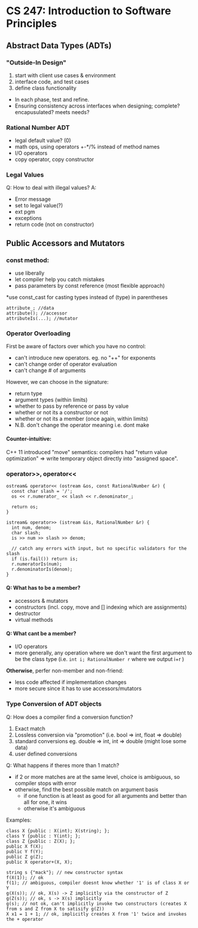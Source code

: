 # CS 247: Introduction to Software Principles

## Abstract Data Types (ADTs)

### "Outside-In Design"
  1) start with client use cases & environment
  2) interface code, and test cases
  3) define class functionality

  - In each phase, test and refine.
  - Ensuring consistency across interfaces when designing; complete? encapusulated? meets needs?

### Rational Number ADT
  - legal default value? (0)
  - math ops, using operators +-*/% instead of method names
  - I/O operators
  - copy operator, copy constructor

### Legal Values
Q: How to deal with illegal values?
A:  
  - Error message
  - set to legal value(?)
  - ext pgm
  - exceptions
  - return code (not on constructor)
  
## Public Accessors and Mutators

### const method:
  - use liberally
  - let compiler help you catch mistakes
  - pass parameters by const reference (most flexible approach)

*use const_cast for casting types instead of (type) in parentheses
  
```
attribute_; //data
attribute(); //accessor
attributeIs(...); //mutator
```

### Operator Overloading
First be aware of factors over which you have no control:
  - can't introduce new operators. eg. no "++" for exponents
  - can't change order of operator evaluation
  - can't change # of arguments

However, we can choose in the signature:
  - return type
  - argument types (within limits)
  - whether to pass by reference or pass by value
  - whether or not its a constructor or not
  - whether or not its a member (once again, within limits)
  - N.B. don't change the operator meaning i.e. dont make

#### Counter-intuitive:
C++ 11 introduced "move" semantics: compilers had "return value optimization" => write temporary object directly into "assigned space".

### operator>>, operator<<
```
ostream& operator<< (ostream &os, const RationalNumber &r) {
  const char slash = '/';
  os << r.numerator_ << slash << r.denominator_;
  
  return os;
}

istream& operator>> (istream &is, RationalNumber &r) {
  int num, denom;
  char slash;
  is >> num >> slash >> denom;
  
  // catch any errors with input, but no specific validators for the slash
  if (is.fail()) return is;
  r.numeratorIs(num);
  r.denominatorIs(denom);
}
```

#### Q: What has to be a member?
  - accessors & mutators
  - constructors (incl. copy, move and [] indexing which are assignments)
  - destructor
  - virtual methods

#### Q: What cant be a member?
  - I/O operators
  - more generally, any operation where we don't want the first argument to be the class type (i.e. `int i; RationalNumber r` where we output i+r )
  
**Otherwise**, perfer non-member and non-friend:
  - less code affected if implementation changes
  - more secure since it has to use accessors/mutators
  
### Type Conversion of ADT objects
Q: How does a compiler find a conversion function?
  1) Exact match
  2) Lossless conversion via "promotion" (i.e. bool => int, float => double)
  3) standard conversions eg. double => int, int => double (might lose some data)
  4) user defined conversions

Q: What happens if theres more than 1 match?
  - if 2 or more matches are at the same level, choice is ambiguous, so compiler stops with error
  - otherwise, find the best possible match on argument basis
    - if one function is at least as good for all arguments and better than all for one, it wins
    - otherwise it's ambiguous

Examples:
```
class X {public : X(int); X(string); };
class Y {public : Y(int); };
class Z {public : Z(X); };
public X f(X);
public Y f(Y);
public Z g(Z);
public X operator+(X, X);

string s {"mack"}; // new constructor syntax
f(X(1)); // ok
f(1); // ambiguous, compiler doesnt know whether '1' is of class X or Y
g(X(s)); // ok, X(s) -> Z implicitly via the constructor of Z
g(Z(s)); // ok, s -> X(s) implicitly
g(s); // not ok, can't implicitly invoke two constructors (creates X from s and Z from X to satisify g(Z))
X x1 = 1 + 1; // ok, implicitly creates X from '1' twice and invokes the + operator
```


